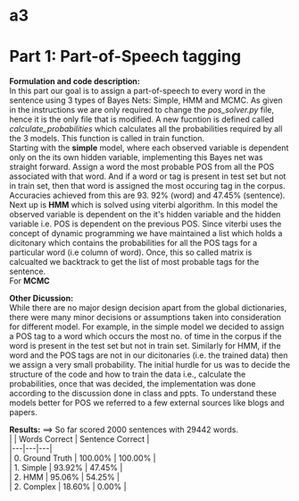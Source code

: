 # a3

# Part 1: Part-of-Speech tagging

**Formulation and code description:**
</br>
In this part our goal is to assign a part-of-speech to every word in the sentence using 3 types of Bayes Nets: Simple, HMM and MCMC. As given in the instructions we are only required to change the <i>pos_solver.py</i> file, hence it is the only file that is modified. A new fucntion is defined called <i>calculate_probabilities</i> which calculates all the probabilities required by all the 3 models. This function is called in train function.
</br>
Starting with the **simple** model, where each observed variable is dependent only on the its own hidden variable, implementing this Bayes net was straight forward. Assign a word the most probable POS from all the POS associated with that word. And if a word or tag is present in test set but not in train set, then that word is assigned the most occuring tag in the corpus. Accuracies achieved from this are 93. 92% (word) and 47.45% (sentence). 
</br>
Next up is **HMM** which is solved using viterbi algorithm. In this model the observed variable is dependent on the it's hidden variable and the hidden variable i.e. POS is dependent on the previous POS. Since viterbi uses the concept of dynamic programming we have maintained a list which holds a dicitonary which contains the probabilities for all the POS tags for a particular word (i.e column of word). Once, this so called matrix is calcualted we backtrack to get the list of most probable tags for the sentence.
</br>
For **MCMC**

**Other Dicussion:**
</br>
While there are no major design decision apart from the global dictionaries, there were many minor decisions or assumptions taken into consideration for different model. For example, in  the simple model we decided to assign a POS tag to a word which occurs the most no. of time in the corpus if the word is present in the test set but not in train set. Similarly for HMM, if the word and the POS tags are not in our dicitonaries (i.e. the trained data) then we assign a very small probability. The initial hurdle for us was to decide the structure of the code and how to train the data i.e., calculate the probabilities, once that was decided, the implementation was done according to the discussion done in class and ppts. To understand these models better for POS we referred to a few external sources like blogs and papers.

**Results:**
==> So far scored 2000 sentences with 29442 words.
</br>
|   | Words Correct   | Sentence Correct  | 
</br>
|---|---|---|
</br>
| 0. Ground Truth | 100.00%  | 100.00% |
</br>
| 1. Simple  | 93.92%  | 47.45%  |
</br>
| 2. HMM | 95.06%  | 54.25%  |
</br>
| 2. Complex | 18.60%  | 0.00%  |
